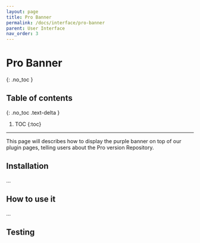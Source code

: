 ```yaml
---
layout: page
title: Pro Banner
permalink: /docs/interface/pro-banner
parent: User Interface
nav_order: 3
---
```


# Pro Banner
{: .no_toc }

## Table of contents
{: .no_toc .text-delta }

1. TOC
{:toc}

---
This page will describes how to display the purple banner on top of our plugin pages, telling users about the Pro version
Repository.

## Installation

...

## How to use it

...

## Testing

